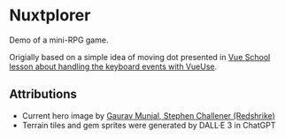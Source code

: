 # Nuxtplorer
Demo of a mini-RPG game.

Origially based on a simple idea of moving dot presented in [Vue School lesson about handling the keyboard events with VueUse](https://vueschool.io/lessons/the-keyboard-and-vueuse).

## Attributions
- Current hero image by [Gaurav Munjal, Stephen Challener (Redshrike)](https://opengameart.org/node/32390)
- Terrain tiles and gem sprites were generated by DALL·E 3 in ChatGPT 
